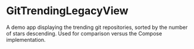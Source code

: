 # GitTrendingLegacyView
A demo app displaying the trending git repositories, sorted by the number of stars descending. Used for comparison versus the Compose implementation.
